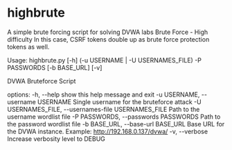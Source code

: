 # highbrute

A simple brute forcing script for solving DVWA labs Brute Force - High difficulty
In this case, CSRF tokens double up as brute force protection tokens as well.

Usage: highbrute.py [-h] (-u USERNAME | -U USERNAMES_FILE) -P PASSWORDS [-b BASE_URL] [-v]

DVWA Bruteforce Script

options:
  -h, --help            show this help message and exit
  -u USERNAME, --username USERNAME
                        Single username for the bruteforce attack
  -U USERNAMES_FILE, --usernames-file USERNAMES_FILE
                        Path to the username wordlist file
  -P PASSWORDS, --passwords PASSWORDS
                        Path to the password wordlist file
  -b BASE_URL, --base-url BASE_URL
                        Base URL for the DVWA instance. Example: http://192.168.0.137/dvwa/
  -v, --verbose         Increase verbosity level to DEBUG
